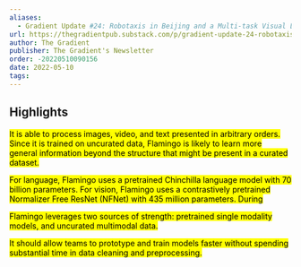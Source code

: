 ```yaml
---
aliases:
  - Gradient Update #24: Robotaxis in Beijing and a Multi-task Visual Language Model
url: https://thegradientpub.substack.com/p/gradient-update-24-robotaxis-in-beijing
author: The Gradient
publisher: The Gradient's Newsletter
order: -20220510090156
date: 2022-05-10
tags:
---
```


## Highlights
<mark>It is able to process images, video, and text presented in arbitrary orders. Since it is trained on uncurated data, Flamingo is likely to learn more general information beyond the structure that might be present in a curated dataset.</mark>

<mark>For language, Flamingo uses a pretrained Chinchilla language model with 70 billion parameters. For vision, Flamingo uses a contrastively pretrained Normalizer Free ResNet (NFNet) with 435 million parameters. During</mark>

<mark>Flamingo leverages two sources of strength: pretrained single modality models, and uncurated multimodal data.</mark>

<mark>It should allow teams to prototype and train models faster without spending substantial time in data cleaning and preprocessing.</mark>

